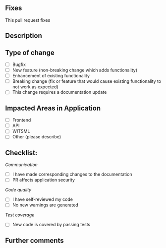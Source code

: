 
[//]: # (Request Template Witsml Explorer)

[//]: # (Thank you for contributing to WITSML Explorer! Before submitting this PR, please fill in the following template.)

## Fixes

[//]: # (Write the GitHub issue number starting with #, or, for Equinor only, the Jira issue number starting with WE-)

This pull request fixes 

## Description

[//]: # (Please include a written summary of the changes and which issue is fixed. List any dependencies that are required for this change._)



## Type of change

[//]: # (Mark any of the types of change that apply.)

* [ ] Bugfix
* [ ] New feature (non-breaking change which adds functionality)
* [ ] Enhancement of existing functionality
* [ ] Breaking change (fix or feature that would cause existing functionality to not work as expected)
* [ ] This change requires a documentation update

## Impacted Areas in Application

[//]: # (List general components of the application that this PR will affect)

* [ ] Frontend
* [ ] API
* [ ] WITSML
* [ ] Other (please describe)

## Checklist:

[//]: # (Please tick all the boxes or remove the ones that aren't needed and explain why)

*Communication*
* [ ] I have made corresponding changes to the documentation
* [ ] PR affects application security

*Code quality*
* [ ] I have self-reviewed my code
* [ ] No new warnings are generated

*Test coverage*
* [ ] New code is covered by passing tests

## Further comments

[//]: # (If this is a relatively large or complex change, kick off the discussion by explaining why you chose the solution you did and what alternatives you considered, etc...)


